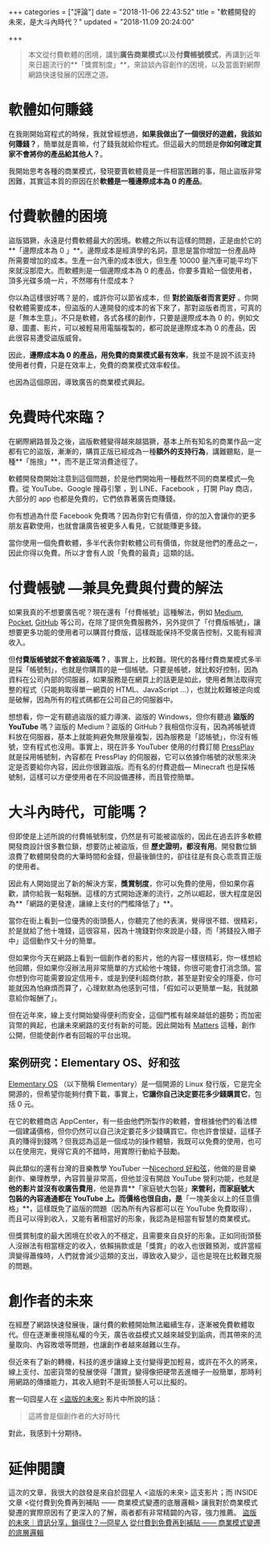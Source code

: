+++
categories = ["評論"]
date = "2018-11-06 22:43:52"
title = "軟體開發的未來，是大斗內時代？"
updated = "2018-11.09 20:24:00"

+++

> 本文從付費軟體的困境，講到**廣告商業模式**以及**付費帳號模式**，再講到近年來日趨流行的**「獎賞制度」**，來談談內容創作的困境，以及當面對網際網路快速發展的因應之道。

# 軟體如何賺錢
在我剛開始寫程式的時候，我就曾經想過，**如果我做出了一個很好的遊戲，我該如何賺錢？**，簡單就是賣嘛，付了錢我就給你程式。但這最大的問題是**你如何確定買家不會將你的產品給其他人？**。

我開始思考各種的商業模式，發現要賣軟體竟是一件相當困難的事，阻止盜版非常困難，其實這本質的原因在於**軟體是一種邊際成本為 0 的產品**。

# 付費軟體的困境
盜版猖獗，永遠是付費軟體最大的困境。軟體之所以有這樣的問題，正是由於它的**「邊際成本為 0 」**。邊際成本是經濟學的名詞，意思是當你增加一份產品時所需要增加的成本。生產一台汽車的成本很大，但生產 10000 量汽車可能平均下來就沒那麼大。而軟體則是一個邊際成本為 0 的產品，你要多賣給一個使用者，頂多光碟多燒一片，不然哪有什麼成本？

你以為這樣很好嗎？是的，或許你可以節省成本，但 **對於盜版者而言更好** 。你開發軟體需要成本，但盜版的人連開發的成本的省下來了，那對盜版者而言，可真的是「無本生意」。不只是軟體，各式各樣的創作，只要是邊際成本為 0 的，例如文章、圖畫、影片，可以被輕易用電腦複製的，都可說是邊際成本為 0 的產品，因此很容易遭受盜版威脅。

因此，**邊際成本為 0 的產品，用免費的商業模式最有效率**，我並不是說不該支持使用者付費，只是在效率上，免費的商業模式效率較佳。

也因為這個原因，導致廣告的商業模式興起。

# 免費時代來臨？
在網際網路普及之後，盜版軟體變得越來越猖獗，基本上所有知名的商業作品一定都有它的盜版，漸漸的，購買正版已經成為一種**額外的支持行為**，講難聽點，是一種**「施捨」**，而不是正常消費途徑了。

軟體開發商開始注意到這個問題，於是他們開始用一種截然不同的商業模式—免費。從 YouTube、Google 搜尋引擎 ，到 LINE、Facebook ，打開 Play 商店，大部分的 app 也都是免費的，它們依靠著廣告商賺錢。

你有想過為什麼 Facebook 免費嗎？因為你對它有價值，你的加入會讓你的更多朋友喜歡使用，也就會讓廣告被更多人看見，它就能賺更多錢。

當你使用一個免費軟體，多半代表你對軟體公司有價值，你就是他們的產品之一，因此你得以免費。所以才會有人說「免費的最貴」這類的話。
# 付費帳號 —兼具免費與付費的解法
如果我真的不想要廣告呢？現在還有「付費帳號」這種解法，例如 [Medium](https://medium.com/), [Pocket](https://getpocket.com/), [GitHub](https://github.com) 等公司，在除了提供免費服務外，另外提供了「付費版帳號」，讓想要更多功能的使用者可以購買付費版，這樣既能保持不受廣告控制，又能有經濟收入。

但**付費版帳號就不會被盜版嗎？**，事實上，比較難。現代的各種付費商業模式多半是採「帳號制」，也就是你購買的是一個帳號。只要是帳號，就比較好控制，因為資料在公司內部的伺服器，如果服務是在網頁上的話更是如此，使用者無法取得完整的程式（只能夠取得單一網頁的 HTML、JavaScript ...），也就比較難被逆向或是破解，因為所有的程式碼都在公司自己的伺服器中。

想想看，你一定有聽過盜版的威力導演、盜版的 Windows，但你有聽過 **盜版的 YouTube** 嗎？盜版的 Medium？盜版的 GitHub？我相信你沒有，因為將帳號資料放在伺服器，基本上就能夠避免無限量複製，因為服務是「認帳號」，你沒有帳號，空有程式也沒用。事實上，現在許多 YouTuber 使用的付費訂閱 [PressPlay](https://www.pressplay.cc/) 就是採用帳號制，內容都在 PressPlay 的伺服器，它可以依據你帳號的狀態來決定是否要給你內容，因此你很難盜版。而有名的付費遊戲— Minecraft 也是採帳號制，這樣可以方便使用者在不同設備遷移，而且管控簡單。

# 大斗內時代，可能嗎？
但即使是上述所說的付費帳號制度，仍然是有可能被盜版的，因此在過去許多軟體開發商設計很多數位鎖，想要防止被盜版，但 **歷史證明，都沒有用**。開發數位鎖浪費了軟體開發商的大筆時間和金錢，但最後鎖住的，卻往往是有良心乖乖買正版的使用者。

因此有人開始提出了新的解決方案，**獎賞制度**，你可以免費的使用，但如果你喜歡，請你給我一點報酬。這樣的方式開始逐漸的流行，之所以崛起，很大程度是因為**「網路的更發達，讓線上支付的門檻降低了」**。

當你在街上看到一位優秀的街頭藝人，你聽完了他的表演，覺得很不錯、很精彩，於是就給了他十塊錢，這很容易，因為十塊錢對你來說是小錢，而「將錢投入帽子中」這個動作又十分的簡單。

但如果你今天在網路上看到一個創作者的影片，他的內容一樣很精彩，你一樣想給他回饋，但如果你沒辦法用非常簡單的方式給他十塊錢，你很可能會打消念頭。當你想到你可能需要設定信用卡，或是到便利超商付款，甚至是對安全的隱憂，你可能就因為怕麻煩而算了，心理默默為他感到可惜，「假如可以更簡單一點，我就願意給你報酬了」。

但在近年來，線上支付開始變得便利而安全，這個門檻有越來越低的趨勢；而加密貨幣的興起，也讓未來網路的支付有新的可能。因此開始有 [Matters](https://info.matters.news/) 這種，創作公開，但能使創作者有回報的平台出現。

## 案例研究：Elementary OS、好和弦
[Elementary OS](https://elementary.io/) （以下簡稱 Elementary）是一個開源的 Linux 發行版，它是完全開源的，但希望你能夠付費下載，事實上，**它讓你自己決定要花多少錢購買它**，包括 0 元。

在它的軟體商店 AppCenter，有一些由他們所製作的軟體，會根據他們的看法標一個建議價格，但你仍然可以自己決定要花多少錢購買它。你也許會懷疑，這樣子真的賺得到錢嗎？但我認為這是一個成功的操作體驗，我既可以免費的使用，也可以在使用完，覺得它真的不錯時，用實際行動給予鼓勵。

與此類似的還有台灣的音樂教學 YouTuber —[Nicechord 好和弦](https://www.youtube.com/channel/UCVXstWyJeO6No3jYELxYrjg)，他做的是音樂創作、樂理教學，內容質量非常高，但他並沒有開啟 YouTube 營利功能，也就是**他的影片並沒有收廣告費用**，他是靠賣**「家庭號大包裝」**來營利，而家庭號大包裝的內容通通都在 YouTube 上。而價格也很自由，是**「一塊美金以上的任意價格」**，這樣既免了盜版的問題（因為所有內容都可以在 YouTube 免費取得），而且可以得到收入，又能有著相當好的形象，我認為是相當有智慧的商業模式。

但獎賞制度的最大困境在於收入的不穩定，且需要來自良好的形象。正如同街頭藝人沒辦法有相當穩定的收入，依賴捐款或是「獎賞」的收入也很難預測，或許當經濟變得蕭條時，人們就會減少這類的支出，導致收入變少，這也是現在比較難克服的問題。

# 創作者的未來
在經歷了網路快速發展後，讓付費的軟體開始無法繼續生存，逐漸被免費軟體取代。但在逐漸重視隱私權的今天，廣告收益模式又越來越受到詬病，而其帶來的流量取向、內容敗壞等問題，也讓創作者越來越難以生存。

但近來有了新的轉機，科技的進步讓線上支付變得更加輕易，或許在不久的將來，線上支付、加密貨幣的發展使得「讚賞」變得像把硬幣丟進帽子一般簡單，那時利用網路的傳播能力，其收入絕對不是街頭藝人可以比擬的。

套一句囧星人在 [<盜版的未來>](https://www.youtube.com/watch?v=f-xhJVy5aMc&list=PLLpuTxD1V1hx3hpQq4S0B-e3QDpogJYcZ&index=2&t=0s) 影片中所說的話：
> 這將會是個創作者的大好時代
>
對此，我感到十分期待。

# 延伸閱讀
這次的文章，我很大的啟發是來自於囧星人 <盜版的未來> 這支影片；而 INSIDE 文章 <從付費到免費再到補貼 —— 商業模式變遷的底層邏輯> 讓我對於商業模式變遷的實際原因有了更深入的了解，兩者都有非常精闢的內容，強力推薦。
[盜版的未來｜資訊分享，鎖得住？—冏星人](https://www.youtube.com/watch?v=f-xhJVy5aMc&list=PLLpuTxD1V1hx3hpQq4S0B-e3QDpogJYcZ&index=2&t=0s)
[從付費到免費再到補貼 —— 商業模式變遷的底層邏輯 ](https://www.inside.com.tw/2018/10/26/payment-to-freemium-to-subsidies)
